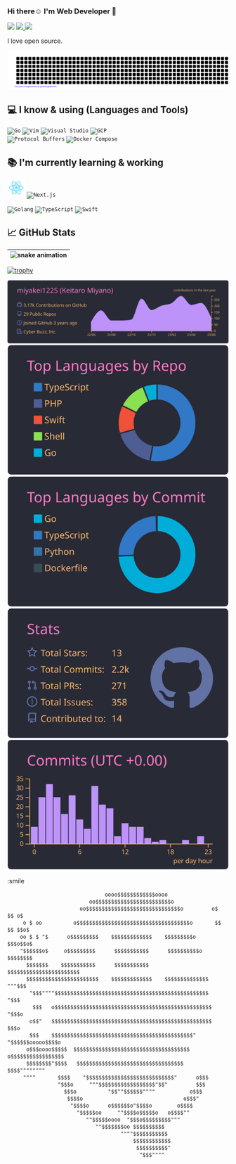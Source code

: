 ### Hi there☺️ I'm Web Developer 👋
![](https://komarev.com/ghpvc/?username=miyakei1225&color=green)
<a href="http://qiita.com/miyakei1225">
<img height="20" src="https://qiita-badge.apiapi.app/s/miyakei1225/posts.svg" />
</a>
<a href="http://qiita.com/miyakei1225">
<img height="20" src="https://qiita-badge.apiapi.app/s/miyakei1225/contributions.svg" />
</a>

I love open source.

![gitartwork](gitartwork.svg)


## 💻 I know & using (Languages and Tools)
<code><img height="40" title="Go" src="https://images.squarespace-cdn.com/content/v1/540d7a89e4b0387389f618ba/1442044120573-VTGACQ984XCQ7WAYB3KI/image-asset.png?format=1000w"></code>
<code><img height="40" title="Vim" src="https://www.kaoriya.net/blog/2013/12/06/vimlogo-564x564.png"></code>
<code><img height="40" title="Visual Studio" src="https://beyondjapan.com/cms/wp-content/uploads/2019/06/500px-Visual_Studio_Code_1.35_icon.svg_.png"></code>
<code><img height="40" title="GCP" src="https://cdn-ak.f.st-hatena.com/images/fotolife/d/daikiyano/20190126/20190126201308.png"></code>
<br />
<code><img height="40" title="Protocol Buffers" src="https://camo.qiitausercontent.com/40045ea7f0301ca7fefb6c41fb40fc11b75954ac/68747470733a2f2f7777772e66726565636f646563616d702e6f72672f6e6577732f636f6e74656e742f696d616765732f323032302f30352f756e6e616d65642d312e706e67"></code>
<code><img height="40" title="Docker Compose" src="https://techblog.gmo-ap.jp/wp-content/uploads/2016/11/CpenoXbXgAA-zKJ-660x650.png"></code>

## 📚 I'm currently learning & working

<code><img height="40" title="React" src="https://raw.githubusercontent.com/github/explore/80688e429a7d4ef2fca1e82350fe8e3517d3494d/topics/react/react.png"></code>
<code><img height="40" title="Next.js" src="https://blog.f-arts.work/wp-content/uploads/2018/09/nextjs.png"></code>

<code><img height="40" title="Golang" src="https://cdn.icon-icons.com/icons2/2699/PNG/512/golang_logo_icon_171073.png"></code>
<code><img height="40" title="TypeScript" src="https://cdn.worldvectorlogo.com/logos/typescript.svg"></code>
<code><img height="40" title="Swift" src="https://encrypted-tbn0.gstatic.com/images?q=tbn:ANd9GcSOHR726r4ZEiLI5n7vCTkGbaq15BRE-BlgCg&usqp=CAU"></code>



## 📈 GitHub Stats
|<img alt="snake animation" width="100%" src="https://user-images.githubusercontent.com/105062512/230812023-331255bc-461a-4c22-971a-f05e9220d9c5.svg" />
|:-:|

[![trophy](https://github-profile-trophy.vercel.app/?username=miyakei1225&column=8&theme=dracula&no-frame=true)](https://github.com/ryo-ma/github-profile-trophy)

[![](https://raw.githubusercontent.com/miyakei1225/github-profile-summary-cards/master/profile-summary-card-output/dracula/0-profile-details.svg)](https://github.com/vn7n24fzkq/github-profile-summary-cards)
[![](https://raw.githubusercontent.com/miyakei1225/github-profile-summary-cards/master/profile-summary-card-output/dracula/1-repos-per-language.svg)](https://github.com/vn7n24fzkq/github-profile-summary-cards) [![](https://raw.githubusercontent.com/miyakei1225/github-profile-summary-cards/master/profile-summary-card-output/dracula/2-most-commit-language.svg)](https://github.com/vn7n24fzkq/github-profile-summary-cards)
[![](https://raw.githubusercontent.com/miyakei1225/github-profile-summary-cards/master/profile-summary-card-output/dracula/3-stats.svg)](https://github.com/vn7n24fzkq/github-profile-summary-cards) [![](https://raw.githubusercontent.com/miyakei1225/github-profile-summary-cards/master/profile-summary-card-output/dracula/4-productive-time.svg)](https://github.com/vn7n24fzkq/github-profile-summary-cards)

:smile
```
                               oooo$$$$$$$$$$$$oooo
                          oo$$$$$$$$$$$$$$$$$$$$$$$$o
                       oo$$$$$$$$$$$$$$$$$$$$$$$$$$$$$$o         o$   $$ o$
     o $ oo          o$$$$$$$$$$$$$$$$$$$$$$$$$$$$$$$$$$$$o       $$ $$ $$o$
    oo $ $ "$      o$$$$$$$$$    $$$$$$$$$$$$$    $$$$$$$$$o       $$$o$$o$
    "$$$$$$o$     o$$$$$$$$$      $$$$$$$$$$$      $$$$$$$$$$o    $$$$$$$$
      $$$$$$$    $$$$$$$$$$$      $$$$$$$$$$$      $$$$$$$$$$$$$$$$$$$$$$$
      $$$$$$$$$$$$$$$$$$$$$$$    $$$$$$$$$$$$$    $$$$$$$$$$$$$$  """$$$
       "$$$""""$$$$$$$$$$$$$$$$$$$$$$$$$$$$$$$$$$$$$$$$$$$$$$$$$     "$$$
        $$$   o$$$$$$$$$$$$$$$$$$$$$$$$$$$$$$$$$$$$$$$$$$$$$$$$$$     "$$$o
       o$$"   $$$$$$$$$$$$$$$$$$$$$$$$$$$$$$$$$$$$$$$$$$$$$$$$$$$       $$$o
       $$$    $$$$$$$$$$$$$$$$$$$$$$$$$$$$$$$$$$$$$$$$$$$$$" "$$$$$$ooooo$$$$o
      o$$$oooo$$$$$  $$$$$$$$$$$$$$$$$$$$$$$$$$$$$$$$$$$$$   o$$$$$$$$$$$$$$$$$
      $$$$$$$$"$$$$   $$$$$$$$$$$$$$$$$$$$$$$$$$$$$$$$$$     $$$$""""""""
     """"       $$$$    "$$$$$$$$$$$$$$$$$$$$$$$$$$$$"      o$$$
                "$$$o     """$$$$$$$$$$$$$$$$$$"$$"         $$$
                  $$$o          "$$""$$$$$$""""           o$$$
                   $$$$o                                o$$$"
                    "$$$$o      o$$$$$$o"$$$$o        o$$$$
                      "$$$$$oo     ""$$$$o$$$$$o   o$$$$""
                         ""$$$$$oooo  "$$$o$$$$$$$$$"""
                            ""$$$$$$$oo $$$$$$$$$$
                                    """"$$$$$$$$$$$
                                        $$$$$$$$$$$$
                                         $$$$$$$$$$"
                                          "$$$""""
```
